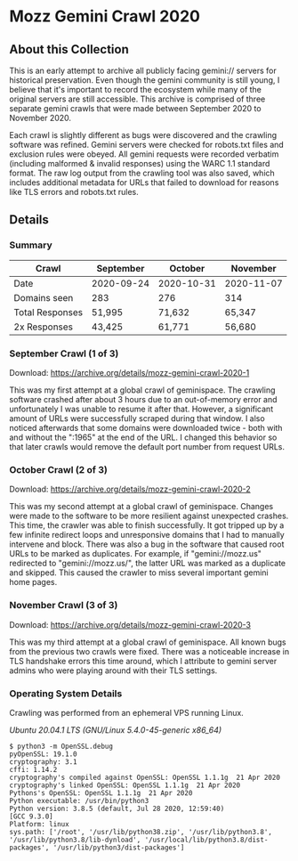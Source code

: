 # Mozz Gemini Crawl 2020

## About this Collection

This is an early attempt to archive all publicly facing gemini:// servers for historical preservation. Even though the gemini community is still young, I believe that it's important to record the ecosystem while many of the original servers are still accessible. This archive is comprised of three separate gemini crawls that were made between September 2020 to November 2020.

Each crawl is slightly different as bugs were discovered and the crawling software was refined. Gemini servers were checked for robots.txt files and exclusion rules were obeyed. All gemini requests were recorded verbatim (including malformed & invalid responses) using the WARC 1.1 standard format. The raw log output from the crawling tool was also saved, which includes additional metadata for URLs that failed to download for reasons like TLS errors and robots.txt rules.

## Details

### Summary
 
Crawl           | September  | October    | November
---             | ---        | ---        | ---
Date            | 2020-09-24 | 2020-10-31 | 2020-11-07
Domains seen    | 283        | 276        | 314
Total Responses | 51,995     | 71,632     | 65,347
2x Responses    | 43,425     | 61,771     | 56,680

### September Crawl (1 of 3)

Download: https://archive.org/details/mozz-gemini-crawl-2020-1

This was my first attempt at a global crawl of geminispace. The crawling software crashed after about 3 hours due to an out-of-memory error and unfortunately I was unable to resume it after that. However, a significant amount of URLs were successfully scraped during that window. I also noticed afterwards that some domains were downloaded twice - both with and without the ":1965" at the end of the URL. I changed this behavior so that later crawls would remove the default port number from request URLs.

### October Crawl (2 of 3)

Download: https://archive.org/details/mozz-gemini-crawl-2020-2

This was my second attempt at a global crawl of geminispace. Changes were made to the software to be more resilient against unexpected crashes. This time, the crawler was able to finish successfully. It got tripped up by a few infinite redirect loops and unresponsive domains that I had to manually intervene and block. There was also a bug in the software that caused root URLs to be marked as duplicates. For example, if "gemini://mozz.us" redirected to "gemini://mozz.us/", the latter URL was marked as a duplicate and skipped. This caused the crawler to miss several important gemini home pages.

### November Crawl (3 of 3)

Download: https://archive.org/details/mozz-gemini-crawl-2020-3

This was my third attempt at a global crawl of geminispace. All known bugs from the previous two crawls were fixed. There was a noticeable increase in TLS handshake errors this time around, which I attribute to gemini server admins who were playing around with their TLS settings.

### Operating System Details

Crawling was performed from an ephemeral VPS running Linux.

*Ubuntu 20.04.1 LTS (GNU/Linux 5.4.0-45-generic x86_64)*

```
$ python3 -m OpenSSL.debug
pyOpenSSL: 19.1.0
cryptography: 3.1
cffi: 1.14.2
cryptography's compiled against OpenSSL: OpenSSL 1.1.1g  21 Apr 2020
cryptography's linked OpenSSL: OpenSSL 1.1.1g  21 Apr 2020
Pythons's OpenSSL: OpenSSL 1.1.1g  21 Apr 2020
Python executable: /usr/bin/python3
Python version: 3.8.5 (default, Jul 28 2020, 12:59:40)
[GCC 9.3.0]
Platform: linux
sys.path: ['/root', '/usr/lib/python38.zip', '/usr/lib/python3.8', '/usr/lib/python3.8/lib-dynload', '/usr/local/lib/python3.8/dist-packages', '/usr/lib/python3/dist-packages']
```

